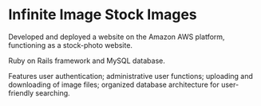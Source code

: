 # Infinite Image Stock Images

Developed and deployed a website on the Amazon AWS platform, functioning as a stock-photo website.

Ruby on Rails framework and MySQL database. 

Features user authentication; administrative user functions; uploading and downloading of image files; organized database architecture for user-friendly searching.

